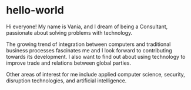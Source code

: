 # hello-world

Hi everyone!
My name is Vania, and I dream of being a Consultant, passionate about solving problems with technology. 

The growing trend of integration between computers and traditional business processes fascinates me and I look forward to contributing towards its development. I also want to find out about using technology to improve trade and relations between global parties. 

Other areas of interest for me include applied computer science, security, disruption technologies, and artificial intelligence.
